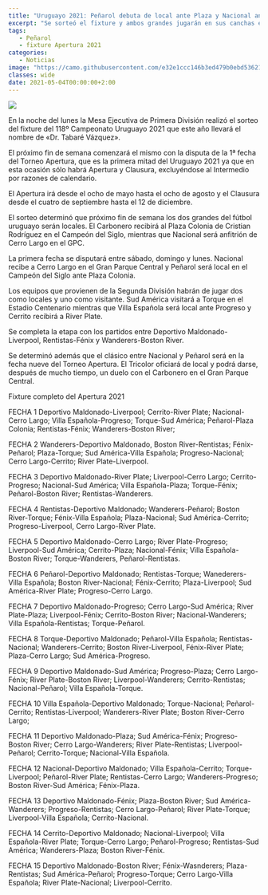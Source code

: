 ```yaml
---
title: "Uruguayo 2021: Peñarol debuta de local ante Plaza y Nacional ante Cerro Largo"
excerpt: "Se sorteó el fixture y ambos grandes jugarán en sus canchas en la primera fecha del Apertura."
tags:
   - Peñarol
   - fixture Apertura 2021
categories:
   - Noticias
image: "https://camo.githubusercontent.com/e32e1ccc146b3ed479b0ebd53621cea97a0071e3bc60909e801ee89a80086232/68747470733a2f2f7777772e72657075626c6963612e636f6d2e75792f77702d636f6e74656e742f75706c6f6164732f323032312f30352f466978747572652d312e6a7067"
classes: wide
date: 2021-05-04T00:00:00+2:00
---
```



<img src="https://camo.githubusercontent.com/e32e1ccc146b3ed479b0ebd53621cea97a0071e3bc60909e801ee89a80086232/68747470733a2f2f7777772e72657075626c6963612e636f6d2e75792f77702d636f6e74656e742f75706c6f6164732f323032312f30352f466978747572652d312e6a7067">


En la noche del lunes la Mesa Ejecutiva de Primera División realizó el sorteo del fixture del 118º Campeonato Uruguayo 2021 que este año llevará el nombre de «Dr. Tabaré Vázquez».


El próximo fin de semana comenzará el mismo con la disputa de la 1ª fecha del Torneo Apertura, que es la primera mitad del Uruguayo 2021 ya que en esta ocasión sólo habrá Apertura y Clausura, excluyéndose al Intermedio por razones de calendario.


El Apertura irá desde el ocho de mayo hasta el ocho de agosto y el Clausura desde el cuatro de septiembre hasta el 12 de diciembre.


El sorteo determinó que próximo fin de semana los dos grandes del fútbol uruguayo serán locales. El Carbonero recibirá al Plaza Colonia de Cristian Rodríguez en el Campeón del Siglo, mientras que Nacional será anfitrión de Cerro Largo en el GPC.


La primera fecha se disputará entre sábado, domingo y lunes. Nacional recibe a Cerro Largo en el Gran Parque Central y Peñarol será local en el Campeón del Siglo ante Plaza Colonia.


Los equipos que provienen de la Segunda División habrán de jugar dos como locales y uno como visitante. Sud América visitará a Torque en el Estadio Centenario mientras que Villa Española será local ante Progreso y Cerrito recibirá a River Plate.


Se completa la etapa con los partidos entre Deportivo Maldonado-Liverpool, Rentistas-Fénix y Wanderers-Boston River.


Se determinó además que el clásico entre Nacional y Peñarol será en la fecha nueve del Torneo Apertura. El Tricolor oficiará de local y podrá darse, después de mucho tiempo, un duelo con el Carbonero en el Gran Parque Central.


Fixture completo del Apertura 2021


FECHA 1
Deportivo Maldonado-Liverpool; Cerrito-River Plate; Nacional-Cerro Largo; Villa Española-Progreso; Torque-Sud América; Peñarol-Plaza Colonia; Rentistas-Fénix; Wanderers-Boston River;


FECHA 2
Wanderers-Deportivo Maldonado, Boston River-Rentistas; Fénix-Peñarol; Plaza-Torque; Sud América-Villa Española; Progreso-Nacional; Cerro Largo-Cerrito; River Plate-Liverpool.


FECHA 3
Deportivo Maldonado-River Plate; Liverpool-Cerro Largo; Cerrito-Progreso; Nacional-Sud América; Villa Española-Plaza; Torque-Fénix; Peñarol-Boston River; Rentistas-Wanderers.


FECHA 4
Rentistas-Deportivo Maldonado; Wanderers-Peñarol; Boston River-Torque; Fénix-Villa Española; Plaza-Nacional; Sud América-Cerrito; Progreso-Liverpool, Cerro Largo-River Plate.


FECHA 5
Deportivo Maldonado-Cerro Largo; River Plate-Progreso; Liverpool-Sud América; Cerrito-Plaza; Nacional-Fénix; Villa Española-Boston River; Torque-Wanderers, Peñarol-Rentistas.


FECHA 6
Peñarol-Deportivo Maldonado; Rentistas-Torque; Wanederers-Villa Española; Boston River-Nacional; Fénix-Cerrito; Plaza-Liverpool; Sud América-River Plate; Progreso-Cerro Largo.


FECHA 7
Deportivo Maldonado-Progreso; Cerro Largo-Sud América; River Plate-Plaza; Liverpool-Fénix; Cerrito-Boston River; Nacional-Wanderers; Villa Española-Rentistas; Torque-Peñarol.


FECHA 8
Torque-Deportivo Maldonado; Peñarol-Villa Española; Rentistas-Nacional; Wanderers-Cerrito; Boston River-Liverpool, Fénix-River Plate; Plaza-Cerro Largo; Sud América-Progreso.


FECHA 9
Deportivo Maldonado-Sud América; Progreso-Plaza; Cerro Largo-Fénix; River Plate-Boston River; Liverpool-Wanderers; Cerrito-Rentistas; Nacional-Peñarol; Villa Española-Torque.


FECHA 10
Villa Española-Deportivo Maldonado; Torque-Nacional; Peñarol-Cerrito; Rentistas-Liverpool; Wanderers-River Plate; Boston River-Cerro Largo;


FECHA 11
Deportivo Maldonado-Plaza; Sud América-Fénix; Progreso-Boston River; Cerro Largo-Wanderers; River Plate-Rentistas; Liverpool-Peñarol; Cerrito-Torque; Nacional-Villa Española.


FECHA 12
Nacional-Deportivo Maldonado; Villa Española-Cerrito; Torque-Liverpool; Peñarol-River Plate; Rentistas-Cerro Largo; Wanderers-Progreso; Boston River-Sud América; Fénix-Plaza.


FECHA 13
Deportivo Maldonado-Fénix; Plaza-Boston River; Sud América-Wanderers; Progreso-Rentistas; Cerro Largo-Peñarol; River Plate-Torque; Liverpool-Villa Española; Cerrito-Nacional.


FECHA 14
Cerrito-Deportivo Maldonado; Nacional-Liverpool; Villa Española-River Plate; Torque-Cerro Largo; Peñarol-Progreso; Rentistas-Sud América; Wanderers-Plaza; Boston River-Fénix.


FECHA 15
Deportivo Maldonado-Boston River; Fénix-Wasnderers; Plaza-Rentistas; Sud América-Peñarol; Progreso-Torque; Cerro Largo-Villa Española; River Plate-Nacional; Liverpool-Cerrito.






